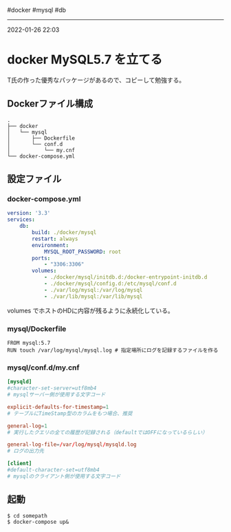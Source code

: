 #docker #mysql #db 

---
2022-01-26  22:03

# docker  MySQL5.7 を立てる

T氏の作った優秀なパッケージがあるので、コピーして勉強する。

## Dockerファイル構成

```text
.
├── docker
│   └── mysql
│       ├── Dockerfile
│       └── conf.d
│           └── my.cnf
└── docker-compose.yml
```

## 設定ファイル

### docker-compose.yml

```yaml:docker-compose.yml
version: '3.3'
services:
	db:
		build: ./docker/mysql
		restart: always
		environment:
			MYSQL_ROOT_PASSWORD: root
		ports:
			- "3306:3306"
		volumes:
			- ./docker/mysql/initdb.d:/docker-entrypoint-initdb.d
			- ./docker/mysql/config.d:/etc/mysql/conf.d
			- ./var/log/mysql:/var/log/mysql
			- ./var/lib/mysql:/var/lib/mysql
```

volumes でホストのHDに内容が残るように永続化している。

### mysql/Dockerfile

```dockerfile:mysql/Dockerfile
FROM mysql:5.7
RUN touch /var/log/mysql/mysql.log # 指定場所にログを記録するファイルを作る
```

### mysql/conf.d/my.cnf

```config:mysql/conf.d/my.cnf
[mysqld]
#character-set-server=utf8mb4
# mysqlサーバー側が使用する文字コード

explicit-defaults-for-timestamp=1　  
# テーブルにTimeStamp型のカラムをもつ場合、推奨

general-log=1　                  
# 実行したクエリの全ての履歴が記録される（defaultではOFFになっているらしい）

general-log-file=/var/log/mysql/mysqld.log 
# ログの出力先

[client]
#default-character-set=utf8mb4
# mysqlのクライアント側が使用する文字コード
```


## 起動

```shell
$ cd somepath
$ docker-compose up&
```